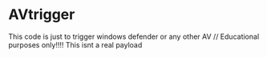 # AVtrigger
This code is just to trigger windows defender or any other AV // 
Educational purposes only!!!! This isnt a real payload
